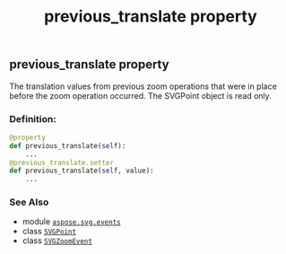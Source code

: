 ﻿---
title: previous_translate property
second_title: Aspose.SVG for Python via .NET API References
description: 
type: docs
weight: 210
url: /python-net/aspose.svg.events/svgzoomevent/previous_translate/
is_root: false
---

## previous_translate property


The translation values from previous zoom operations that were in place before the zoom operation occurred.
The SVGPoint object is read only.
### Definition:
```python
@property
def previous_translate(self):
    ...
@previous_translate.setter
def previous_translate(self, value):
    ...
```

### See Also
* module [`aspose.svg.events`](../../)
* class [`SVGPoint`](/svg/python-net/aspose.svg.datatypes/svgpoint)
* class [`SVGZoomEvent`](/svg/python-net/aspose.svg.events/svgzoomevent)
